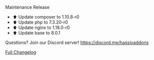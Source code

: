 Maintenance Release

- ⬆ Update composer to 1.10.8-r0
- ⬆ Update php to 7.3.20-r0
- ⬆ Update nginx to 1.18.0-r0
- ⬆ Update base to 8.0.1

Questions? Join our Discord server! https://discord.me/hassioaddons

[Full Changelog][changelog]

[changelog]: https://github.com/hassio-addons/addon-bookstack/compare/v0.4.3...v0.4.4